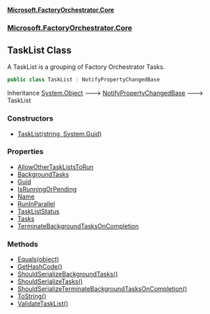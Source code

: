 #### [Microsoft.FactoryOrchestrator.Core](./Microsoft-FactoryOrchestrator-Core.md 'Microsoft.FactoryOrchestrator.Core')
### [Microsoft.FactoryOrchestrator.Core](./Microsoft-FactoryOrchestrator-Core.md 'Microsoft.FactoryOrchestrator.Core')
## TaskList Class
A TaskList is a grouping of Factory Orchestrator Tasks.  
```csharp
public class TaskList : NotifyPropertyChangedBase
```
Inheritance [System.Object](https://docs.microsoft.com/en-us/dotnet/api/System.Object 'System.Object') &#129106; [NotifyPropertyChangedBase](./Microsoft-FactoryOrchestrator-Core-NotifyPropertyChangedBase.md 'Microsoft.FactoryOrchestrator.Core.NotifyPropertyChangedBase') &#129106; TaskList  
### Constructors
- [TaskList(string, System.Guid)](./Microsoft-FactoryOrchestrator-Core-TaskList-TaskList(string_System-Guid).md 'Microsoft.FactoryOrchestrator.Core.TaskList.TaskList(string, System.Guid)')
### Properties
- [AllowOtherTaskListsToRun](./Microsoft-FactoryOrchestrator-Core-TaskList-AllowOtherTaskListsToRun.md 'Microsoft.FactoryOrchestrator.Core.TaskList.AllowOtherTaskListsToRun')
- [BackgroundTasks](./Microsoft-FactoryOrchestrator-Core-TaskList-BackgroundTasks.md 'Microsoft.FactoryOrchestrator.Core.TaskList.BackgroundTasks')
- [Guid](./Microsoft-FactoryOrchestrator-Core-TaskList-Guid.md 'Microsoft.FactoryOrchestrator.Core.TaskList.Guid')
- [IsRunningOrPending](./Microsoft-FactoryOrchestrator-Core-TaskList-IsRunningOrPending.md 'Microsoft.FactoryOrchestrator.Core.TaskList.IsRunningOrPending')
- [Name](./Microsoft-FactoryOrchestrator-Core-TaskList-Name.md 'Microsoft.FactoryOrchestrator.Core.TaskList.Name')
- [RunInParallel](./Microsoft-FactoryOrchestrator-Core-TaskList-RunInParallel.md 'Microsoft.FactoryOrchestrator.Core.TaskList.RunInParallel')
- [TaskListStatus](./Microsoft-FactoryOrchestrator-Core-TaskList-TaskListStatus.md 'Microsoft.FactoryOrchestrator.Core.TaskList.TaskListStatus')
- [Tasks](./Microsoft-FactoryOrchestrator-Core-TaskList-Tasks.md 'Microsoft.FactoryOrchestrator.Core.TaskList.Tasks')
- [TerminateBackgroundTasksOnCompletion](./Microsoft-FactoryOrchestrator-Core-TaskList-TerminateBackgroundTasksOnCompletion.md 'Microsoft.FactoryOrchestrator.Core.TaskList.TerminateBackgroundTasksOnCompletion')
### Methods
- [Equals(object)](./Microsoft-FactoryOrchestrator-Core-TaskList-Equals(object).md 'Microsoft.FactoryOrchestrator.Core.TaskList.Equals(object)')
- [GetHashCode()](./Microsoft-FactoryOrchestrator-Core-TaskList-GetHashCode().md 'Microsoft.FactoryOrchestrator.Core.TaskList.GetHashCode()')
- [ShouldSerializeBackgroundTasks()](./Microsoft-FactoryOrchestrator-Core-TaskList-ShouldSerializeBackgroundTasks().md 'Microsoft.FactoryOrchestrator.Core.TaskList.ShouldSerializeBackgroundTasks()')
- [ShouldSerializeTasks()](./Microsoft-FactoryOrchestrator-Core-TaskList-ShouldSerializeTasks().md 'Microsoft.FactoryOrchestrator.Core.TaskList.ShouldSerializeTasks()')
- [ShouldSerializeTerminateBackgroundTasksOnCompletion()](./Microsoft-FactoryOrchestrator-Core-TaskList-ShouldSerializeTerminateBackgroundTasksOnCompletion().md 'Microsoft.FactoryOrchestrator.Core.TaskList.ShouldSerializeTerminateBackgroundTasksOnCompletion()')
- [ToString()](./Microsoft-FactoryOrchestrator-Core-TaskList-ToString().md 'Microsoft.FactoryOrchestrator.Core.TaskList.ToString()')
- [ValidateTaskList()](./Microsoft-FactoryOrchestrator-Core-TaskList-ValidateTaskList().md 'Microsoft.FactoryOrchestrator.Core.TaskList.ValidateTaskList()')
